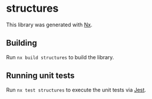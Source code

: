# structures

This library was generated with [Nx](https://nx.dev).

## Building

Run `nx build structures` to build the library.

## Running unit tests

Run `nx test structures` to execute the unit tests via [Jest](https://jestjs.io).
